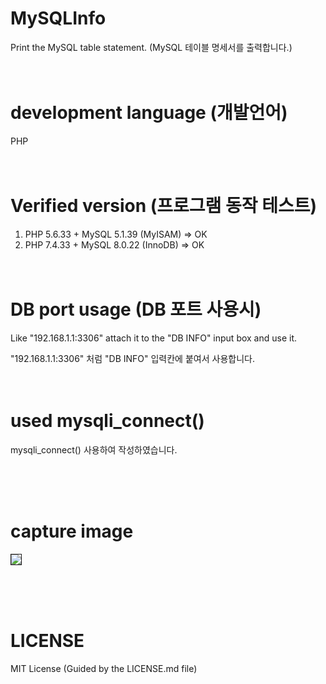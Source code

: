 # MySQLInfo
Print the MySQL table statement. (MySQL 테이블 명세서를 출력합니다.) 
<br><br><br>



# development language (개발언어)
PHP
<br><br><br>





# Verified version (프로그램 동작 테스트)
1) PHP 5.6.33 + MySQL 5.1.39 (MyISAM) => OK
2) PHP 7.4.33 + MySQL 8.0.22 (InnoDB) => OK
<br><br><br>



# DB port usage (DB 포트 사용시)
Like "192.168.1.1:3306" attach it to the "DB INFO" input box and use it.

"192.168.1.1:3306" 처럼 "DB INFO" 입력칸에 붙여서 사용합니다.
<br><br><br>


# used mysqli_connect()
 mysqli_connect() 사용하여 작성하였습니다.
 
 <br><br><br>
 
 
# capture image
<img src="https://user-images.githubusercontent.com/18298589/234738097-563d092b-0fd9-423a-af99-af29c3fa634e.png" border="1" />


 <br><br><br>
 
# LICENSE

MIT License  (Guided by the LICENSE.md file)
